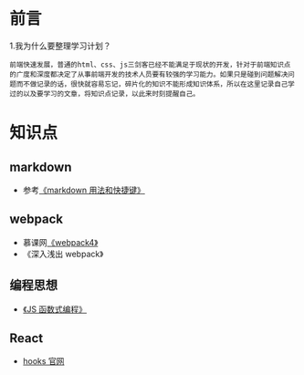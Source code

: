 # 前言

1.我为什么要整理学习计划？

    前端快速发展，普通的html、css、js三剑客已经不能满足于现状的开发，针对于前端知识点的广度和深度都决定了从事前端开发的技术人员要有较强的学习能力。如果只是碰到问题解决问题而不做记录的话，很快就容易忘记，碎片化的知识不能形成知识体系，所以在这里记录自己学过的以及要学习的文章，将知识点记录，以此来时刻提醒自己。

# 知识点

## markdown

- 参考[《markdown 用法和快捷键》](https://www.jianshu.com/p/228b648734d6)

## webpack

- 慕课网[《webpack4》](https://coding.imooc.com/class/316.html)
- 《深入浅出 webpack》

## 编程思想

- [《JS 函数式编程》](https://llh911001.gitbooks.io/mostly-adequate-guide-chinese/content/ch1.html)

## React

- [hooks 官网](https://react.docschina.org/docs/hooks-intro.html)
